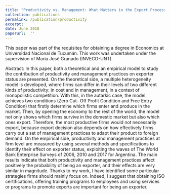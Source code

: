 ```yaml
---
title: "Productivity vs. Management: What Matters in the Export Process?"
collection: publications
permalink: /publication/productivity
excerpt: 
date: June 2018
paperurl:  ''
---
```

This paper was part of the requisites for obtaining a degree in Economics at Universidad Nacional de Tucumán. This work was undertaken under the supervision of María José Granado (INVECO-UNT).

Abstract: In this paper, both a theoretical and an empirical model to study the contribution
of productivity and management practices on exporter status are
presented. On the theoretical side, a multiple heterogeneity model is developed,
where firms can differ in their levels of two different kinds of productivity:
in cost and in management, in a context of monopolistic competition.
With this, in the autarkic case, the model achieves two conditions (Zero Cut-
Off Profit Condition and Free Entry Condition) that firstly determine which
firms enter and produce in the market. Then, by opening the economy to
the rest of the world, the model not only shows which firms survive in the
domestic market but also which ones export. Therefore, the most productive
firms would not necessarily export, because export decision also depends on
how effectively firms carry out a set of management practices to adapt their
product to foreign demand. On the empirical side, productivity and management
practices at firm level are measured by using several methods and
specifications to identify their effect on exporter status, exploiting the waves
of The World Bank Enterprise Surveys of 2006, 2010 and 2017 for Argentina.
The main results indicate that both productivity and management practices
affect positively the probability of being an exporter, and their effects are very
similar in magnitude. Thanks to my work, I have identified some particular
strategies firms should mainly focus on. Indeed, I suggest that obtaining ISO
certifications, offering training programs to employees and using services or
programs to promote exports are important for being an exporter.
